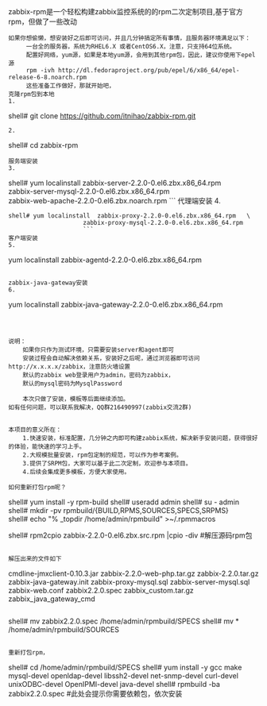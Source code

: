 zabbix-rpm是一个轻松构建zabbix监控系统的的rpm二次定制项目,基于官方rpm，但做了一些改动
```
如果你想偷懒，想安装好之后即可访问，并且几分钟搞定所有事情，且服务器环境满足以下：
     一台全的服务器，系统为RHEL6.X 或者CentOS6.X，注意，只支持64位系统。
     配置好网络，yum源，如果是本地yum源，会用到其他rpm包，因此，建议你使用下epel源
     rpm -ivh http://dl.fedoraproject.org/pub/epel/6/x86_64/epel-release-6-8.noarch.rpm  
     这些准备工作做好，那就开始吧，
克隆rpm包到本地
1. 
```
shell# git clone https://github.com/itnihao/zabbix-rpm.git
```
2. 
```
shell# cd zabbix-rpm
```
服务端安装
3. 
```
shell# yum localinstall  zabbix-server-2.2.0-0.el6.zbx.x86_64.rpm   \
                     zabbix-server-mysql-2.2.0-0.el6.zbx.x86_64.rpm  \
                     zabbix-web-apache-2.2.0-0.el6.zbx.noarch.rpm
                     ```
代理端安装
4. 
```
shell# yum localinstall  zabbix-proxy-2.2.0-0.el6.zbx.x86_64.rpm   \
                     zabbix-proxy-mysql-2.2.0-0.el6.zbx.x86_64.rpm 
                     ```
客户端安装
5. 
```
yum localinstall  zabbix-agentd-2.2.0-0.el6.zbx.x86_64.rpm
```

zabbix-java-gateway安装
6.
```
yum localinstall   zabbix-java-gateway-2.2.0-0.el6.zbx.x86_64.rpm
```



说明：
    如果你只作为测试环境，只需要安装server和agent即可
    安装过程会自动解决依赖关系，安装好之后呢，通过浏览器即可访问 http://x.x.x.x/zabbix，注意防火墙设置
    默认的zabbix web登录用户为admin，密码为zabbix，
    默认的mysql密码为MysqlPassword

    本次只做了安装，模板等后面继续添加。    
如有任何问题，可以联系我解决，QQ群216490997(zabbix交流2群)


本项目的意义所在：
    1.快速安装，标准配置，几分钟之内即可构建zabbix系统，解决新手安装问题，获得很好的体验，能快速的学习上手。
    2.大规模批量安装，rpm包定制的规范，可以作为参考案例。
    3.提供了SRPM包，大家可以基于此二次定制，欢迎参与本项目。
    4.后续会集成更多模板，方便大家使用。
    
如何重新打包rpm呢？
```
shell# yum  install -y rpm-build
shell# useradd admin
shell# su - admin  
shell# mkdir -pv rpmbuild/{BUILD,RPMS,SOURCES,SPECS,SRPMS}  
shell# echo "% _topdir  /home/admin/rpmbuild" >~/.rpmmacros  

shell# rpm2cpio  zabbix-2.2.0-0.el6.zbx.src.rpm |cpio -div  #解压源码rpm包
```

解压出来的文件如下
```
cmdline-jmxclient-0.10.3.jar
zabbix-2.2.0-web-php.tar.gz
zabbix-2.2.0.tar.gz
zabbix-java-gateway.init
zabbix-proxy-mysql.sql
zabbix-server-mysql.sql
zabbix-web.conf
zabbix2.2.0.spec
zabbix_custom.tar.gz
zabbix_java_gateway_cmd
```
```
shell# mv zabbix2.2.0.spec /home/admin/rpmbuild/SPECS
shell# mv * /home/admin/rpmbuild/SOURCES
```

重新打包rpm，
```
shell# cd  /home/admin/rpmbuild/SPECS
shell# yum install -y gcc make mysql-devel openldap-devel libssh2-devel net-snmp-devel curl-devel unixODBC-devel OpenIPMI-devel java-devel
shell# rpmbuild -ba zabbix2.2.0.spec #此处会提示你需要依赖包，依次安装
```

